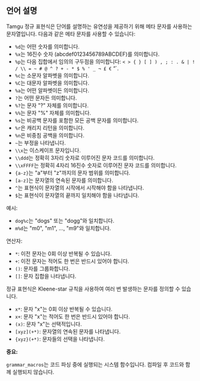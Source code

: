 ## 언어 설명

Tamgu 정규 표현식은 단어를 설명하는 유연성을 제공하기 위해 메타 문자를 사용하는 문자열입니다. 다음과 같은 메타 문자를 사용할 수 있습니다:

- `%d`는 어떤 숫자를 의미합니다.
- `%x`는 16진수 숫자 (abcdef0123456789ABCDEF)를 의미합니다.
- `%p`는 다음 집합에서 임의의 구두점을 의미합니다: `< > { } [ ] ) , ; : . & | ! / \\ = ~ # @ ^ ? + - * $ % ' _ ¬ £ €` “`.
- `%c`는 소문자 알파벳을 의미합니다.
- `%C`는 대문자 알파벳을 의미합니다.
- `%a`는 어떤 알파벳이든 의미합니다.
- `?`는 어떤 문자든 의미합니다.
- `%?`는 문자 "?" 자체를 의미합니다.
- `%%`는 문자 "%" 자체를 의미합니다.
- `%s`는 비공백 문자를 포함한 모든 공백 문자를 의미합니다.
- `%r`은 캐리지 리턴을 의미합니다.
- `%n`은 비중침 공백을 의미합니다.
- `~`는 부정을 나타냅니다.
- `\\x`는 이스케이프 문자입니다.
- `\\ddd`는 정확히 3자리 숫자로 이루어진 문자 코드를 의미합니다.
- `\\xFFFF`는 정확히 4자리 16진수 숫자로 이루어진 문자 코드를 의미합니다.
- `{a-z}`는 "a"부터 "z"까지의 문자 범위를 의미합니다.
- `[a-z]`는 문자열의 연속된 문자를 의미합니다.
- `^`는 표현식이 문자열의 시작에서 시작해야 함을 나타냅니다.
- `$`는 표현식이 문자열의 끝까지 일치해야 함을 나타냅니다.

예시:

- `dog%c`는 "dogs" 또는 "dogg"와 일치합니다.
- `m%d`는 "m0", "m1", ..., "m9"와 일치합니다.

연산자:

- `*`: 이전 문자는 0회 이상 반복될 수 있습니다.
- `+`: 이전 문자는 적어도 한 번은 반드시 있어야 합니다.
- `()`: 문자를 그룹화합니다.
- `[]`: 문자 집합을 나타냅니다.

정규 표현식은 Kleene-star 규칙을 사용하여 여러 번 발생하는 문자를 정의할 수 있습니다.

- `x*`: 문자 "x"는 0회 이상 반복될 수 있습니다.
- `x+`: 문자 "x"는 적어도 한 번은 반드시 있어야 합니다.
- `(x)`: 문자 "x"는 선택적입니다.
- `[xyz](+*)`: 문자열의 연속된 문자를 나타냅니다.
- `{xyz}(+*)`: 문자들의 선택을 나타냅니다.

**중요:**

`grammar_macros`는 코드 파싱 중에 실행되는 시스템 함수입니다. 컴파일 후 코드와 함께 실행되지 않습니다.